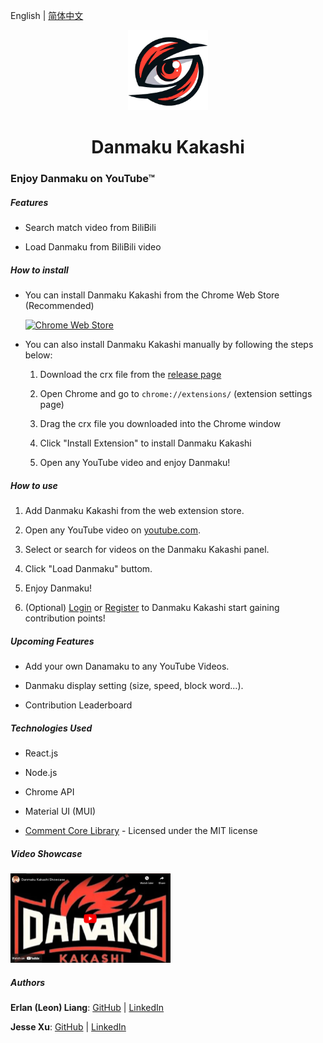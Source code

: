 English | [简体中文](README.zh.md)


<p align="center">
<img src="https://raw.githubusercontent.com/Danmaku-Kakashi/Danmaku-Kakashi-Ext/Add-basic-user-functionality/extension/icons/logoicon-cropped.png" alt="" width="128">
</p>

<h1 align="center">Danmaku Kakashi</h1>

### Enjoy Danmaku on YouTube™

##### Features

- Search match video from BiliBili

- Load Danmaku from BiliBili video


##### How to install

- You can install Danmaku Kakashi from the Chrome Web Store (Recommended)

    [![Chrome Web Store](https://dm-kks.com/images/iNEddTyWiMfLSwFD6qGq.png)](https://chromewebstore.google.com/detail/danmaku-kakashi/kjmomkcbphcpellfhcokdkifgdggkhjg)



- You can also install Danmaku Kakashi manually by following the steps below:

    1. Download the crx file from the [release page](https://github.com/Danmaku-Kakashi/Danmaku-Kakashi-Ext/releases/tag/v1.0.0)

    2. Open Chrome and go to `chrome://extensions/` (extension settings page)

    3. Drag the crx file you downloaded into the Chrome window

    4. Click "Install Extension" to install Danmaku Kakashi

    5. Open any YouTube video and enjoy Danmaku!

##### How to use

1. Add Danmaku Kakashi from the web extension store.

2. Open any YouTube video on [youtube.com](https://www.youtube.com/).

3. Select or search for videos on the Danmaku Kakashi panel.

4. Click "Load Danmaku" buttom.

5. Enjoy Danmaku!

6. (Optional) [Login](https://www.dm-kks.com/leaderboard) or [Register](https://www.dm-kks.com/leaderboard) to Danmaku Kakashi start gaining contribution points!

##### Upcoming Features

- Add your own Danamaku to any YouTube Videos.

- Danmaku display setting (size, speed, block word...).

- Contribution Leaderboard

##### Technologies Used

- React.js

- Node.js

- Chrome API

- Material UI (MUI)

- [Comment Core Library](https://github.com/jabbany/CommentCoreLibrary) - Licensed under the MIT license


##### Video Showcase

[<img src="https://raw.githubusercontent.com/Danmaku-Kakashi/Danmaku-Kakashi-Ext/main/danmaku-kakashi/public/videoCover_en.png" alt="Play the Showcase" width="512" style="zoom: 50%;" />](https://www.youtube.com/watch?v=U25MSKsE_pQ)

##### Authors

**Erlan (Leon) Liang**: [GitHub](https://github.com/ErlanLiang) | [LinkedIn](https://www.linkedin.com/in/leon-erlanliang/)

**Jesse Xu**: [GitHub](https://github.com/mgrddsj) | [LinkedIn](https://linkedin.com/in/jessexu) 
